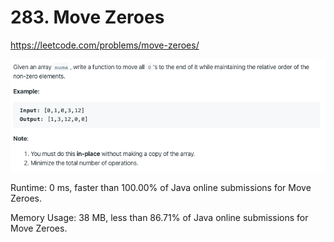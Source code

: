 # 283. Move Zeroes

https://leetcode.com/problems/move-zeroes/

![image](image.png)

Runtime: 0 ms, faster than 100.00% of Java online submissions for Move Zeroes.

Memory Usage: 38 MB, less than 86.71% of Java online submissions for Move Zeroes.
